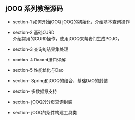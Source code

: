 ## jOOQ 系列教程源码

- section-1 如何开始jOOQ
jOOQ的初始化，介绍基本查询操作

- section-2 基础CURD    
介绍常用的CURD操作，使用jOOQ来帮我们生成POJO，

- section-3 查询的结果集处理

- section-4 Record接口详解

- section-5 性能优化与Dao

- section-  Spring和jOOQ的结合，基础DAO的封装

- section-  多数据源支持

- section-  jOOQ的分页查询封装

- section-  jOOQ的条件构建工具类
